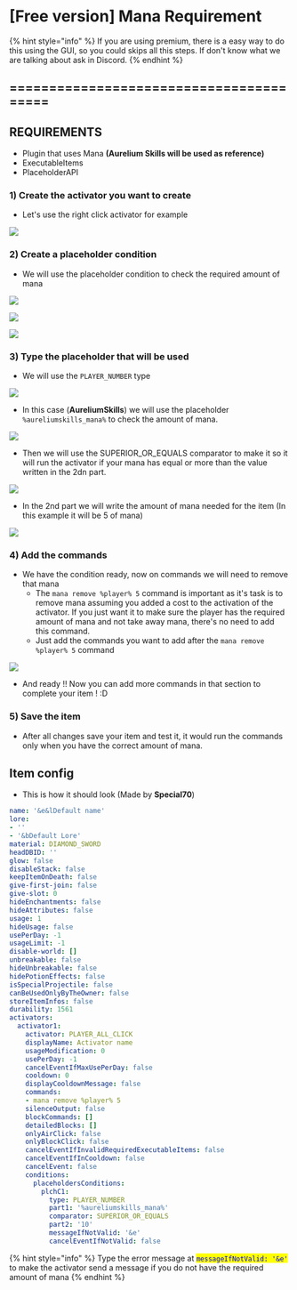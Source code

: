 # \[Free version] Mana Requirement

{% hint style="info" %}
If you are using premium, there is a easy way to do this using the GUI, so you could skips all this steps. If don't know what we are talking about ask in Discord.
{% endhint %}

## ========================================

## REQUIREMENTS

* Plugin that uses Mana **(Aurelium Skills will be used as reference)**
* ExecutableItems
* PlaceholderAPI

### 1) Create the activator you want to create

* Let's use the right click activator for example

![](<../../../.gitbook/assets/image (65).png>)

### 2) Create a placeholder condition

* We will use the placeholder condition to check the required amount of mana

![](<../../../.gitbook/assets/image (420).png>)

![](<../../../.gitbook/assets/image (313).png>)

![](<../../../.gitbook/assets/image (114).png>)

### 3) Type the placeholder that will be used

* We will use the `PLAYER_NUMBER` type

![](<../../../.gitbook/assets/image (416).png>)

* In this case (**AureliumSkills**) we will use the placeholder `%aureliumskills_mana%` to check the amount of mana.

![](<../../../.gitbook/assets/image (265).png>)

* Then we will use the SUPERIOR\_OR\_EQUALS comparator to make it so it will run the activator if your mana has equal or more than the value written in the 2dn part.

![](<../../../.gitbook/assets/image (135).png>)

* In the 2nd part we will write the amount of mana needed for the item (In this example it will be 5 of mana)

![](<../../../.gitbook/assets/image (422).png>)

### 4) Add the commands

* We have the condition ready, now on commands we will need to remove that mana
  * The `mana remove %player% 5` command is important as it's task is to remove mana assuming you added a cost to the activation of the activator. If you just want it to make sure the player has the required amount of mana and not take away mana, there's no need to add this command.
  * Just add the commands you want to add after the `mana remove %player% 5` command

![](<../../../.gitbook/assets/image (232).png>)

* And ready !! Now you can add more commands in that section to complete your item ! :D

### 5) Save the item

* After all changes save your item and test it, it would run the commands only when you have the correct amount of mana.

## Item config

* This is how it should look (Made by **Special70**)

```yaml
name: '&e&lDefault name'
lore:
- ''
- '&bDefault Lore'
material: DIAMOND_SWORD
headDBID: ''
glow: false
disableStack: false
keepItemOnDeath: false
give-first-join: false
give-slot: 0
hideEnchantments: false
hideAttributes: false
usage: 1
hideUsage: false
usePerDay: -1
usageLimit: -1
disable-world: []
unbreakable: false
hideUnbreakable: false
hidePotionEffects: false
isSpecialProjectile: false
canBeUsedOnlyByTheOwner: false
storeItemInfos: false
durability: 1561
activators:
  activator1:
    activator: PLAYER_ALL_CLICK
    displayName: Activator name
    usageModification: 0
    usePerDay: -1
    cancelEventIfMaxUsePerDay: false
    cooldown: 0
    displayCooldownMessage: false
    commands:
    - mana remove %player% 5
    silenceOutput: false
    blockCommands: []
    detailedBlocks: []
    onlyAirClick: false
    onlyBlockClick: false
    cancelEventIfInvalidRequiredExecutableItems: false
    cancelEventIfInCooldown: false
    cancelEvent: false
    conditions:
      placeholdersConditions:
        plchC1:
          type: PLAYER_NUMBER
          part1: '%aureliumskills_mana%'
          comparator: SUPERIOR_OR_EQUALS
          part2: '10'
          messageIfNotValid: '&e'
          cancelEventIfNotValid: false
```

{% hint style="info" %}
Type the error message at <mark style="color:blue;">`messageIfNotValid: '&e'`</mark> to make the activator send a message if you do not have the required amount of mana
{% endhint %}
